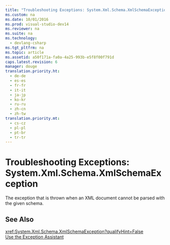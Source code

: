 ```yaml
---
title: "Troubleshooting Exceptions: System.Xml.Schema.XmlSchemaException"
ms.custom: na
ms.date: 10/01/2016
ms.prod: visual-studio-dev14
ms.reviewer: na
ms.suite: na
ms.technology: 
  - devlang-csharp
ms.tgt_pltfrm: na
ms.topic: article
ms.assetid: a50f171a-fa0a-4a25-993b-e5f8f00f791d
caps.latest.revision: 6
manager: douge
translation.priority.ht: 
  - de-de
  - es-es
  - fr-fr
  - it-it
  - ja-jp
  - ko-kr
  - ru-ru
  - zh-cn
  - zh-tw
translation.priority.mt: 
  - cs-cz
  - pl-pl
  - pt-br
  - tr-tr
---
```

# Troubleshooting Exceptions: System.Xml.Schema.XmlSchemaException
The exception that is thrown when an XML document cannot be parsed with the given schema.  
  
## See Also  
 <xref:System.Xml.Schema.XmlSchemaException?qualifyHint=False>   
 [Use the Exception Assistant](../Topic/How%20to:%20Use%20the%20Exception%20Assistant.md)